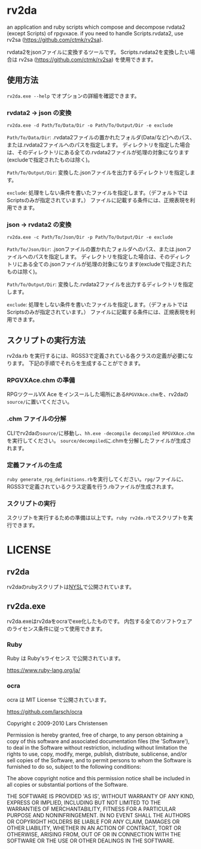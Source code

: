 rv2da
=====

an application and ruby scripts which compose and decompose rvdata2 (except Scripts) of rpgvxace.
if you need to handle Scripts.rvdata2, use rv2sa (https://github.com/ctmk/rv2sa).

rvdata2をjsonファイルに変換するツールです。
Scripts.rvdata2を変換したい場合は rv2sa (https://github.com/ctmk/rv2sa) を使用できます。

## 使用方法

`rv2da.exe --help` でオプションの詳細を確認できます。

### rvdata2 -> json の変換

`rv2da.exe -d Path/To/Data/Dir -o Path/To/Output/Dir -e exclude`

`Path/To/Data/Dir`: .rvdata2ファイルの置かれたフォルダ(Data/など)へのパス、または.rvdata2ファイルへのパスを指定します。
ディレクトリを指定した場合は、そのディレクトリにある全ての.rvdata2ファイルが処理の対象になります(excludeで指定されたものは除く)。

`Path/To/Output/Dir`: 変換した.jsonファイルを出力するディレクトリを指定します。

`exclude`: 処理をしない条件を書いたファイルを指定します。（デフォルトではScriptsのみが指定されています。）
ファイルに記載する条件には、正規表現を利用できます。

### json -> rvdata2 の変換

`rv2da.exe -c Path/To/Json/Dir -p Path/To/Output/Dir -e exclude`

`Path/To/Json/Dir`: .jsonファイルの置かれたフォルダへのパス、または.jsonファイルへのパスを指定します。
ディレクトリを指定した場合は、そのディレクトリにある全ての.jsonファイルが処理の対象になります(excludeで指定されたものは除く)。

`Path/To/Output/Dir`: 変換した.rvdata2ファイルを出力するディレクトリを指定します。

`exclude`: 処理をしない条件を書いたファイルを指定します。（デフォルトではScriptsのみが指定されています。）
ファイルに記載する条件には、正規表現を利用できます。

## スクリプトの実行方法

rv2da.rb を実行するには、RGSS3で定義されている各クラスの定義が必要になります。
下記の手順でそれらを生成することができます。

### RPGVXAce.chm の準備

RPGツクールVX Ace をインスールした場所にある`RPGVXAce.chm`を、rv2daの`source/`に置いてください。

### .chm ファイルの分解

CLIでrv2daの`source/`に移動し、`hh.exe -decompile decompiled RPGVXAce.chm` を実行してください。
`source/decompiled`に.chmを分解したファイルが生成されます。

### 定義ファイルの生成

`ruby generate_rpg_definitions.rb`を実行してください。`rpg/`ファイルに、RGSS3で定義されているクラス定義を行う.rbファイルが生成されます。

### スクリプトの実行

スクリプトを実行するための準備は以上です。`ruby rv2da.rb`でスクリプトを実行できます。


# LICENSE

## rv2da

rv2daのrubyスクリプトは[NYSL](https://github.com/ctmk/rv2da/blob/master/README.md)で公開されています。

## rv2da.exe

rv2da.exeはrv2daをocraでexe化したものです。
内包する全てのソフトウェアのライセンス条件に従って使用できます。

### Ruby

Ruby は Ruby'sライセンス で公開されています。

https://www.ruby-lang.org/ja/

### ocra

ocra は MIT License で公開されています。 

https://github.com/larsch/ocra

Copyright c 2009-2010 Lars Christensen

Permission is hereby granted, free of charge, to any person obtaining a copy of this software and associated documentation files (the 'Software'), to deal in the Software without restriction, including without limitation the rights to use, copy, modify, merge, publish, distribute, sublicense, and/or sell copies of the Software, and to permit persons to whom the Software is furnished to do so, subject to the following conditions:

The above copyright notice and this permission notice shall be included in all copies or substantial portions of the Software.

THE SOFTWARE IS PROVIDED 'AS IS', WITHOUT WARRANTY OF ANY KIND, EXPRESS OR IMPLIED, INCLUDING BUT NOT LIMITED TO THE WARRANTIES OF MERCHANTABILITY, FITNESS FOR A PARTICULAR PURPOSE AND NONINFRINGEMENT. IN NO EVENT SHALL THE AUTHORS OR COPYRIGHT HOLDERS BE LIABLE FOR ANY CLAIM, DAMAGES OR OTHER LIABILITY, WHETHER IN AN ACTION OF CONTRACT, TORT OR OTHERWISE, ARISING FROM, OUT OF OR IN CONNECTION WITH THE SOFTWARE OR THE USE OR OTHER DEALINGS IN THE SOFTWARE.

